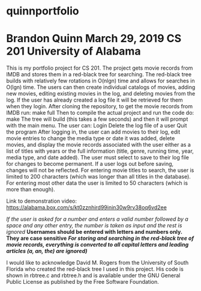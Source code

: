 # quinnportfolio
# Brandon Quinn		March 29, 2019		CS 201		University of Alabama
This is my portfolio project for CS 201.
The project gets movie records from IMDB and stores them in a red-black tree for searching. 
The red-black tree builds with relatively few rotations in O(nlgn) time and allows for searches in O(lgn) time.
The users can then create individual catalogs of movies, adding new movies, editing existing movies in the log, and deleting movies from the log.
If the user has already created a log file it will be retrieved for them when they login.
After cloning the repository, to get the movie records from IMDB run:
	make full
Then to compile the actual project and run the code do:
	make
The tree will build (this takes a few seconds) and then it will prompt with the main menu.
The user can:
	Login
	Delete the log file of a user
	Quit the program
After logging in, the user can add movies to their log, edit movie entries to change the media type or date it was added, delete movies, 
and display the movie records associated with the user either as a list of titles with years or the full information (title, genre, running time, year, media type, and date added).
The user must select to save to their log file for changes to become permanent. If a user logs out before saving, changes will not be reflected.
For entering movie titles to search, the user is limited to 200 characters (which was longer than all titles in the database).
For entering most other data the user is limited to 50 characters (which is more than enough).

Link to demonstration video:
	https://alabama.box.com/s/kt0zznhird99inin30w9rv38oq6vd2ee

*If the user is asked for a number and enters a valid number followed by a space and any other entry, the number is taken as input and the rest is ignored*
**Usernames should be entered with letters and numbers only. They are case sensitive**
***For storing and searching in the red-black tree of movie records, everything is converted to all capital letters and leading articles (a, an, the) are ignored)***

I would like to acknowledge David M. Rogers from the University of South Florida who created the red-black tree I used in this project.
His code is shown in rbtree.c and rbtree.h and is available under the GNU General Public License as published by the Free Software Foundation.